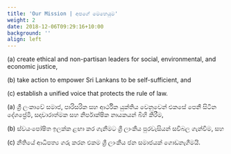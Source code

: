```yaml
---
title: 'Our Mission | අපගේ මෙහෙයුම'
weight: 2
date: 2018-12-06T09:29:16+10:00
background: ''
align: left
---
```



(a)	create ethical and non-partisan leaders for social, environmental, and economic justice,

(b)	take action to empower Sri Lankans to be self-sufficient, and 

(c)	establish a unified voice that protects the rule of law.




(a)	ශ්‍රී ලංකාවේ සමාජ, පාරිසරික සහ ආර්ථික යුක්තිය වෙනුවෙන් එකසේ පෙනී සිටින දේශප්‍රේමි, සදාචාරාත්මක සහ නිර්පාක්ෂික නායකයන් බිහි කිරීම,

(b)	ස්වයංපෝෂිත  ඉලක්ක ළඟා කර ගැනීමට ශ්‍රී ලාංකීය පුරවැසියන් සවිබල ගැන්වීම, සහ

(c)	නීතියේ ආධිපත්‍ය ගරු කරන එකම ශ්‍රී ලාංකීය ජන සමාජයක්  ගොඩනැගීමයි.


